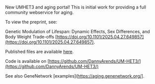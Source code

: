 New UMHET3 and aging portal! This is initial work for providing a full community webservice for aging.

To view the preprint, see:

Genetic Modulation of Lifespan: Dynamic Effects, Sex Differences, and Body Weight Trade-offs [https://doi.org/10.1101/2025.04.27.649857](https://doi.org/10.1101/2025.04.27.649857).

Published files are available [here](https://files.genenetwork.org/current/umhet3_2025/).

Code is available on [https://github.com/DannyArends/UM-HET3/](https://github.com/DannyArends/UM-HET3/)

See also GeneNetwork [examples](https://aging.genenetwork.org/].
